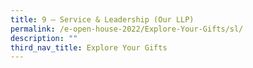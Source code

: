 ```yaml
---
title: 9 – Service & Leadership (Our LLP)
permalink: /e-open-house-2022/Explore-Your-Gifts/sl/
description: ""
third_nav_title: Explore Your Gifts
---
```

